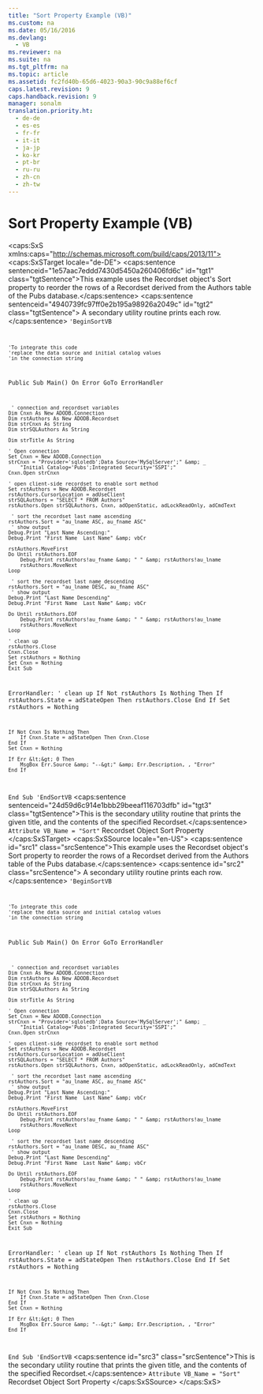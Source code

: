 ```yaml
---
title: "Sort Property Example (VB)"
ms.custom: na
ms.date: 05/16/2016
ms.devlang: 
  - VB
ms.reviewer: na
ms.suite: na
ms.tgt_pltfrm: na
ms.topic: article
ms.assetid: fc2fd40b-65d6-4023-90a3-90c9a88ef6cf
caps.latest.revision: 9
caps.handback.revision: 9
manager: sonalm
translation.priority.ht: 
  - de-de
  - es-es
  - fr-fr
  - it-it
  - ja-jp
  - ko-kr
  - pt-br
  - ru-ru
  - zh-cn
  - zh-tw
---
```

# Sort Property Example (VB)
<?xml version="1.0" encoding="utf-8"?>
<caps:SxS xmlns:caps="http://schemas.microsoft.com/build/caps/2013/11">
  <caps:SxSTarget locale="de-DE">
    <developerReferenceWithoutSyntaxDocument xsi:schemaLocation="http://ddue.schemas.microsoft.com/authoring/2003/5 http://dduestorage.blob.core.windows.net/ddueschema/developer.xsd" xmlns="http://ddue.schemas.microsoft.com/authoring/2003/5" xmlns:xlink="http://www.w3.org/1999/xlink" xmlns:xsi="http://www.w3.org/2001/XMLSchema-instance">
      <introduction>
        <para>
          <caps:sentence sentenceid="1e57aac7eddd7430d5450a260406fd6c" id="tgt1" class="tgtSentence">This example uses the <legacyLink xlink:href="ede1415f-c3df-4cc5-a05b-2576b2b84b60">Recordset</legacyLink> object's <legacyLink xlink:href="3683ffa0-6f93-4906-9533-ef6942f24f39">Sort</legacyLink> property to reorder the rows of a <legacyBold>Recordset</legacyBold> derived from the <legacyBold><legacyItalic>Authors</legacyItalic></legacyBold> table of the <legacyBold><legacyItalic>Pubs</legacyItalic></legacyBold> database.</caps:sentence>
          <caps:sentence sentenceid="4940739fc97ff0e2b195a98926a2049c" id="tgt2" class="tgtSentence"> A secondary utility routine prints each row.</caps:sentence>
        </para>
        <code>'BeginSortVB

    'To integrate this code
    'replace the data source and initial catalog values
    'in the connection string

Public Sub Main()
    On Error GoTo ErrorHandler
    
     ' connection and recordset variables
    Dim Cnxn As New ADODB.Connection
    Dim rstAuthors As New ADODB.Recordset
    Dim strCnxn As String
    Dim strSQLAuthors As String
        
    Dim strTitle As String
        
    ' Open connection
    Set Cnxn = New ADODB.Connection
    strCnxn = "Provider='sqloledb';Data Source='MySqlServer';" &amp; _
        "Initial Catalog='Pubs';Integrated Security='SSPI';"
    Cnxn.Open strCnxn
    
    ' open client-side recordset to enable sort method
    Set rstAuthors = New ADODB.Recordset
    rstAuthors.CursorLocation = adUseClient
    strSQLAuthors = "SELECT * FROM Authors"
    rstAuthors.Open strSQLAuthors, Cnxn, adOpenStatic, adLockReadOnly, adCmdText
    
     ' sort the recordset last name ascending
    rstAuthors.Sort = "au_lname ASC, au_fname ASC"
     ' show output
    Debug.Print "Last Name Ascending:"
    Debug.Print "First Name  Last Name" &amp; vbCr
    
    rstAuthors.MoveFirst
    Do Until rstAuthors.EOF
        Debug.Print rstAuthors!au_fname &amp; " " &amp; rstAuthors!au_lname
        rstAuthors.MoveNext
    Loop
    
     ' sort the recordset last name descending
    rstAuthors.Sort = "au_lname DESC, au_fname ASC"
     ' show output
    Debug.Print "Last Name Descending"
    Debug.Print "First Name  Last Name" &amp; vbCr
    
    Do Until rstAuthors.EOF
        Debug.Print rstAuthors!au_fname &amp; " " &amp; rstAuthors!au_lname
        rstAuthors.MoveNext
    Loop
     
    ' clean up
    rstAuthors.Close
    Cnxn.Close
    Set rstAuthors = Nothing
    Set Cnxn = Nothing
    Exit Sub
    
ErrorHandler:
    ' clean up
    If Not rstAuthors Is Nothing Then
        If rstAuthors.State = adStateOpen Then rstAuthors.Close
    End If
    Set rstAuthors = Nothing
    
    If Not Cnxn Is Nothing Then
        If Cnxn.State = adStateOpen Then Cnxn.Close
    End If
    Set Cnxn = Nothing
    
    If Err &lt;&gt; 0 Then
        MsgBox Err.Source &amp; "--&gt;" &amp; Err.Description, , "Error"
    End If
End Sub
'EndSortVB</code>
        <para>
          <caps:sentence sentenceid="24d59d6c914e1bbb29beeaf116703dfb" id="tgt3" class="tgtSentence">This is the secondary utility routine that prints the given title, and the contents of the specified <legacyBold>Recordset</legacyBold>.</caps:sentence>
        </para>
        <code>Attribute VB_Name = "Sort"</code>
      </introduction>
      <relatedTopics>
        <link xlink:href="ede1415f-c3df-4cc5-a05b-2576b2b84b60">Recordset Object</link>
        <link xlink:href="3683ffa0-6f93-4906-9533-ef6942f24f39">Sort Property</link>
      </relatedTopics>
    </developerReferenceWithoutSyntaxDocument>
  </caps:SxSTarget>
  <caps:SxSSource locale="en-US">
    <developerReferenceWithoutSyntaxDocument xsi:schemaLocation="http://ddue.schemas.microsoft.com/authoring/2003/5 http://dduestorage.blob.core.windows.net/ddueschema/developer.xsd" xmlns="http://ddue.schemas.microsoft.com/authoring/2003/5" xmlns:xlink="http://www.w3.org/1999/xlink" xmlns:xsi="http://www.w3.org/2001/XMLSchema-instance">
      <introduction>
        <para>
          <caps:sentence id="src1" class="srcSentence">This example uses the <legacyLink xlink:href="ede1415f-c3df-4cc5-a05b-2576b2b84b60">Recordset</legacyLink> object's <legacyLink xlink:href="3683ffa0-6f93-4906-9533-ef6942f24f39">Sort</legacyLink> property to reorder the rows of a <legacyBold>Recordset</legacyBold> derived from the <legacyBold><legacyItalic>Authors</legacyItalic></legacyBold> table of the <legacyBold><legacyItalic>Pubs</legacyItalic></legacyBold> database.</caps:sentence>
          <caps:sentence id="src2" class="srcSentence"> A secondary utility routine prints each row.</caps:sentence>
        </para>
        <code>'BeginSortVB

    'To integrate this code
    'replace the data source and initial catalog values
    'in the connection string

Public Sub Main()
    On Error GoTo ErrorHandler
    
     ' connection and recordset variables
    Dim Cnxn As New ADODB.Connection
    Dim rstAuthors As New ADODB.Recordset
    Dim strCnxn As String
    Dim strSQLAuthors As String
        
    Dim strTitle As String
        
    ' Open connection
    Set Cnxn = New ADODB.Connection
    strCnxn = "Provider='sqloledb';Data Source='MySqlServer';" &amp; _
        "Initial Catalog='Pubs';Integrated Security='SSPI';"
    Cnxn.Open strCnxn
    
    ' open client-side recordset to enable sort method
    Set rstAuthors = New ADODB.Recordset
    rstAuthors.CursorLocation = adUseClient
    strSQLAuthors = "SELECT * FROM Authors"
    rstAuthors.Open strSQLAuthors, Cnxn, adOpenStatic, adLockReadOnly, adCmdText
    
     ' sort the recordset last name ascending
    rstAuthors.Sort = "au_lname ASC, au_fname ASC"
     ' show output
    Debug.Print "Last Name Ascending:"
    Debug.Print "First Name  Last Name" &amp; vbCr
    
    rstAuthors.MoveFirst
    Do Until rstAuthors.EOF
        Debug.Print rstAuthors!au_fname &amp; " " &amp; rstAuthors!au_lname
        rstAuthors.MoveNext
    Loop
    
     ' sort the recordset last name descending
    rstAuthors.Sort = "au_lname DESC, au_fname ASC"
     ' show output
    Debug.Print "Last Name Descending"
    Debug.Print "First Name  Last Name" &amp; vbCr
    
    Do Until rstAuthors.EOF
        Debug.Print rstAuthors!au_fname &amp; " " &amp; rstAuthors!au_lname
        rstAuthors.MoveNext
    Loop
     
    ' clean up
    rstAuthors.Close
    Cnxn.Close
    Set rstAuthors = Nothing
    Set Cnxn = Nothing
    Exit Sub
    
ErrorHandler:
    ' clean up
    If Not rstAuthors Is Nothing Then
        If rstAuthors.State = adStateOpen Then rstAuthors.Close
    End If
    Set rstAuthors = Nothing
    
    If Not Cnxn Is Nothing Then
        If Cnxn.State = adStateOpen Then Cnxn.Close
    End If
    Set Cnxn = Nothing
    
    If Err &lt;&gt; 0 Then
        MsgBox Err.Source &amp; "--&gt;" &amp; Err.Description, , "Error"
    End If
End Sub
'EndSortVB</code>
        <para>
          <caps:sentence id="src3" class="srcSentence">This is the secondary utility routine that prints the given title, and the contents of the specified <legacyBold>Recordset</legacyBold>.</caps:sentence>
        </para>
        <code>Attribute VB_Name = "Sort"</code>
      </introduction>
      <relatedTopics>
        <link xlink:href="ede1415f-c3df-4cc5-a05b-2576b2b84b60">Recordset Object</link>
        <link xlink:href="3683ffa0-6f93-4906-9533-ef6942f24f39">Sort Property</link>
      </relatedTopics>
    </developerReferenceWithoutSyntaxDocument>
  </caps:SxSSource>
</caps:SxS>